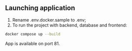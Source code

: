 ## Launching application

1. Rename .env.docker.sample to .env;
2. To run the project with backend, database and frontend:

```bash
docker compose up --build

```

App is available on port 81.
